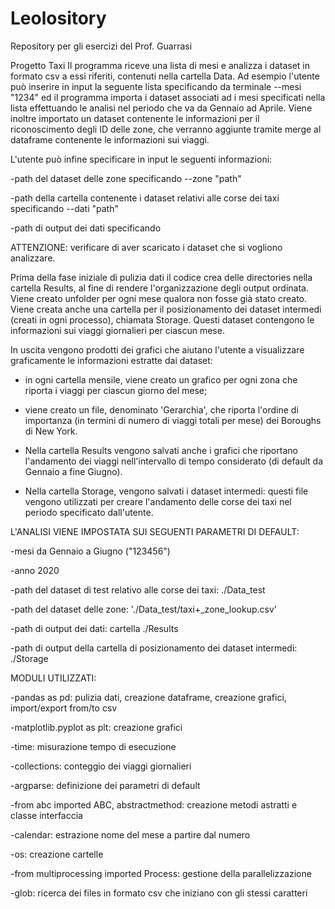 # Leolository
Repository per gli esercizi del Prof. Guarrasi


Progetto Taxi
Il programma riceve una lista di mesi e analizza i dataset in formato csv a essi riferiti, contenuti nella cartella Data. Ad esempio l'utente può inserire in input la seguente lista specificando da terminale --mesi "1234" ed il programma importa i dataset associati ad i mesi specificati nella lista effettuando le analisi nel periodo che va da Gennaio ad Aprile.
Viene inoltre importato un dataset contenente le informazioni per il riconoscimento degli ID delle zone, che verranno aggiunte tramite merge al dataframe contenente le informazioni sui viaggi. 

L'utente può infine specificare in input le seguenti informazioni:

-path del dataset delle zone specificando --zone "path"

-path della cartella contenente i dataset relativi alle corse dei taxi  specificando --dati "path"

-path di output dei dati specificando 


ATTENZIONE: verificare di aver scaricato i dataset che si vogliono analizzare.


Prima della fase iniziale di pulizia dati il codice crea delle directories nella cartella Results, al fine di rendere l'organizzazione degli output ordinata. Viene creato unfolder per ogni mese qualora non fosse già stato creato. 
Viene creata anche una cartella per il posizionamento dei dataset intermedi (creati in ogni processo), chiamata Storage. Questi dataset contengono le informazioni sui viaggi giornalieri per ciascun mese.


In uscita vengono prodotti dei grafici che aiutano l'utente a visualizzare graficamente le informazioni estratte dai dataset: 

- in ogni cartella mensile, viene creato un grafico per ogni zona che riporta i viaggi per ciascun giorno del mese; 

- viene creato un file, denominato 'Gerarchia', che riporta l'ordine di importanza (in termini di numero di viaggi totali per mese) dei Boroughs di New York.

- Nella cartella Results vengono salvati anche i grafici che riportano l'andamento dei viaggi nell'intervallo di tempo considerato (di default da Gennaio a fine Giugno).

- Nella cartella Storage, vengono salvati i dataset intermedi: questi file vengono utilizzati per creare l'andamento delle corse dei taxi nel periodo specificato dall'utente. 


L'ANALISI VIENE IMPOSTATA SUI SEGUENTI PARAMETRI DI DEFAULT:

-mesi da Gennaio a Giugno ("123456")

-anno 2020

-path del dataset di test relativo alle corse dei taxi: ./Data_test

-path del dataset delle zone: './Data_test/taxi+_zone_lookup.csv'

-path di output dei dati: cartella ./Results 

-path di output della cartella di posizionamento dei dataset intermedi: ./Storage


MODULI UTILIZZATI:

-pandas as pd: pulizia dati, creazione dataframe, creazione grafici, import/export from/to csv

-matplotlib.pyplot as plt: creazione grafici 

-time: misurazione tempo di esecuzione 

-collections: conteggio dei viaggi giornalieri

-argparse: definizione dei parametri di default

-from abc imported ABC, abstractmethod: creazione metodi astratti e classe interfaccia

-calendar: estrazione nome del mese a partire dal numero

-os: creazione cartelle

-from multiprocessing imported Process: gestione della parallelizzazione

-glob: ricerca dei files in formato csv che iniziano con gli stessi caratteri    
